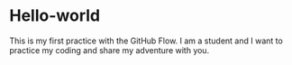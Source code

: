 # Hello-world
This is my first practice with the GitHub Flow.
I am a student and I want to practice my coding and share my adventure with you.
